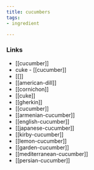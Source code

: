 ```yaml
---
title: cucumbers
tags:
- ingredient

---
```



### Links

* [[cucumber]]
* cuke - [[cucumber]]
* [[]]
* [[american-dill]]
* [[cornichon]]
* [[cuke]]
* [[gherkin]]
* [[cucumber]]
* [[armenian-cucumber]]
* [[english-cucumber]]
* [[japanese-cucumber]]
* [[kirby-cucumber]]
* [[lemon-cucumber]]
* [[garden-cucumber]]
* [[mediterranean-cucumber]]
* [[persian-cucumber]]
